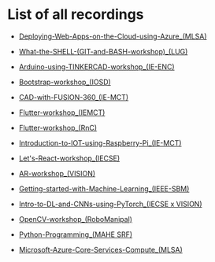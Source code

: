 # List of all recordings

* [Deploying-Web-Apps-on-the-Cloud-using-Azure_(MLSA)](Support_Files/Deploying-Web-Apps-on-the-Cloud-using-Azure_(MLSA).md)

* [What-the-SHELL-(GIT-and-BASH-workshop)_(LUG)](Support_Files/What-the-SHELL-(GIT-and-BASH-workshop)_(LUG).md)

* [Arduino-using-TINKERCAD-workshop_(IE-ENC)](Support_Files/Arduino-using-TINKERCAD-workshop_(IE-ENC).md)

* [Bootstrap-workshop_(IOSD)](Support_Files/Bootstrap-workshop_(IOSD).md)

* [CAD-with-FUSION-360_(IE-MCT)](Support_Files/CAD-with-FUSION-360_(IE-MCT).md)

* [Flutter-workshop_(IEMCT)](Support_Files/Flutter-workshop_(IEMCT).md)

* [Flutter-workshop_(RnC)](Support_Files/Flutter-workshop_(RnC).md)

* [Introduction-to-IOT-using-Raspberry-Pi_(IE-MCT)](Support_Files/Introduction-to-IOT-using-Raspberry-Pi_(IE-MCT).md)

* [Let's-React-workshop_(IECSE)](Support_Files/Let's-React-workshop_(IECSE).md)

* [AR-workshop_(VISION)](Support_Files/AR-workshop_(VISION).md)

* [Getting-started-with-Machine-Learning_(IEEE-SBM)](Support_Files/Getting-started-with-Machine-Learning_(IEEE-SBM).md)

* [Intro-to-DL-and-CNNs-using-PyTorch_(IECSE x VISION)](Support_Files/Intro-to-DL-and-CNNs-using-PyTorch_(IECSExVISION).md)

* [OpenCV-workshop_(RoboManipal)](Support_Files/OpenCV-workshop_(RoboManipal).md)

* [Python-Programming_(MAHE SRF)](Support_Files/Python-Programming_(MAHE-SRF).md)

* [Microsoft-Azure-Core-Services-Compute_(MLSA)](Support_Files/Microsoft-Azure-Core-Services-Compute_(MLSA).md)
